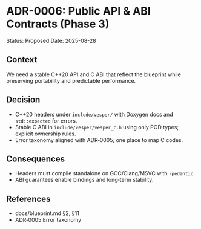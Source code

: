 # ADR-0006: Public API & ABI Contracts (Phase 3)

Status: Proposed
Date: 2025-08-28

## Context
We need a stable C++20 API and C ABI that reflect the blueprint while preserving portability and predictable performance.

## Decision
- C++20 headers under `include/vesper/` with Doxygen docs and `std::expected` for errors.
- Stable C ABI in `include/vesper/vesper_c.h` using only POD types; explicit ownership rules.
- Error taxonomy aligned with ADR‑0005; one place to map C codes.

## Consequences
- Headers must compile standalone on GCC/Clang/MSVC with `-pedantic`.
- ABI guarantees enable bindings and long‑term stability.

## References
- docs/blueprint.md §2, §11
- ADR‑0005 Error taxonomy

